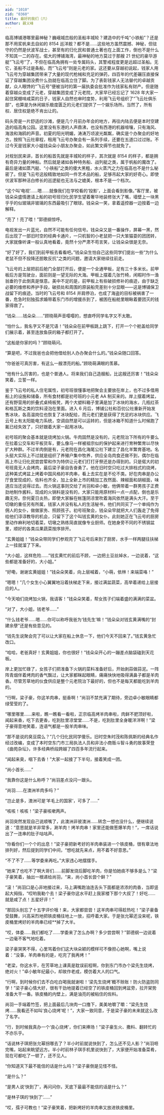 ```yaml
---
aid: "1010"
zid: "0360"
title: 最好的我们（六）
author: 聂义峰
---
```


临高博铺港哪里最神秘？巍峨城峦般的圣船丰城轮？建造中的千吨“小铁船”？还是那不用浆帆来去自如的 8154 巡洋舰？都不是……这些地方虽然震撼、神秘，但驻守的仍然是伏波军战士，甚至有的归化民和普通土著也在上面工作，倒也不是什么不知其一二的存在。偌大的博铺海湾，最神秘的地方莫过于那艘 21 世纪的豪华游艇“飞云号”了，不但在临高角拥有一处专属码头，其警戒程度更是远超过圣船。无它，圣船不过是条船，而“飞云号”则是元老的家。这还要从穿越初说起，钱家人用飞云号为穿越集团带来了大量的现代枪械和充足的弹药，四百年的代差碾压直接保证了穿越集团没费什么劲就在临高立住了脚。为了表彰钱家人无法替代的卓越贡献，众人眼馋的“飞云号”便被当时的第一届执委会批准作为钱家私有财产。但是随着穿越众变成了元老，穿越集团变成了元老院，大家早已经忘记了 1628 年大家一起住窝棚啃咸菜的日子，钱家人自然也审时度势，利用飞云号组织了“飞云社俱乐部”，也算是为休闲娱乐极度匮乏的元老们提供了一个娱乐场所。当然了，所有权、居住权是绝不肯出让的。

码头旁是一片舒适的沙滩，便是几个月前办年会的地方，再往内陆去便是本时空建造的临高角公园。这里没有东港的人声鼎沸，也没有西港的机器喧嚷，只有海风、海浪和海鸥的声音。初夏的阳光明媚，涛涛万顷波光粼粼，确实是个办聚会的好地方。按照飞云社章程，租用飞云号办聚会有一系列手续，还要在五道口过过账。不过今天是钱家大小姐钱朵朵小朋友办聚会，如此繁文缛节也就免了。

对规划民来讲，首长的船首先就是丰城轮的样子，其次就是 8154 的样子，都是拥有奇异力量的神船。然后就是诸如各种特务船、战列艇之类，属于帆船的魔改了。最后是诸如蒸汽艇、“小铁船”之类的傻大黑粗，水火蒸汽之力在临高也不是什么秘密了。但是飞云号这般精致地如同一件艺术品的船，足够吊起大家的好奇心。即使伏波军那种洁白修长的巡逻艇也无法与之媲美，根本不是一个档次。

“这个叫‘电视’……嗯……就像我们在学校看的‘投影’，上面会看到影像。”客厅里，被钱朵朵盛情邀请上船的初号班归化民学生望着奢华地装修张大了嘴，墙壁上一块黑乎乎的似玻璃非玻璃的东西最吸引了眼球。钱朵朵一笑，拿着遥控器一边按着一边解释。

“亮了！亮了喂！”郭德纲惊呼。

电视发出一片蓝光，自然不可能有任何信号。钱朵朵又是一番操作，屏幕一黑，然后出现了一部旧时空的经典卡通片，一只机智的小老鼠把一只大笨猫耍的团团转，大家就像听课一般认真地看着，竟然十分严肃不苟言笑，让钱朵朵很是无奈。

“好了好了，我们到前甲板去看看吧。”钱朵朵生怕自己这些同学们提出一些“为什么老鼠不但不投降还胆敢反抗”之类的问题，邀请大家继续往前走。

飞云号的上层把前后舱门全部打开后，便是一个全通甲板，足有三十多米长。前甲板后方是驾驶台，面前则是一望无际的大海。甲板上摆着几张竹椅，闲暇时作一渔翁垂钓于此倒真是惬意。美中不足的是，前甲板上有些破损修补的痕迹，由于缺乏必要的维修和养护手段，破损处和周围的原装船壳差别十分显眼——这是博铺保卫战留下的痕迹。当时的飞云号和 8154 并肩停泊，也成了海盗的目标被祸害了一番，危急时刻独孤求婚带着东门市的增援杀到了，被困在船舱里眼瞅着要团灭的钱家得救了。

“钱朵……钱朵朵……”顾晓萌声音嘤嘤的，想直呼同学名字又不太敢。

“怕什么，我名字又不是咒语！”钱朵朵在前甲板跳上跳下，打开一个个舱盖给同学们展示着，甚至连放鱼获的箱子都打开了。

“这船是你家的吗？”顾晓萌问。

“算是吧，不过我爸也会把他借给别人办办聚会什么的。”钱朵朵随口回答。

“你爸爸可真厉害，有这么一艘漂亮的船。”顾晓萌满眼的羡慕。

“他有什么厉害的，也是个普通人。将来我们自己造艘船，比这艘还厉害！”钱朵朵笑着，立誓一样。

鉴于飞云号的私人住宅属性，初号班很懂事地把聚会主要放在岸上，也不过多借用船上的设施和储备，所有食材都是初号班的小元老 AA 制买来的。岸上摆着烤盆，还有野营用的折叠式桌椅板凳，两个大塑料箱子里满是加了冰块的海水，几瓶红茶和格瓦斯之类的饮料浸泡在里面。进入 6 月后，博铺公社和百仞公社重新开始发售冰块，各高温岗位也恢复了冰块配给，而元老们更是获得了充足的冰块供应。飞云号上有太阳能电力系统，空调自然是可以运转的，但是冰箱不知道什么时候跑了氟已经失效了，只好跟着大家一起用冰块。

初号班的聚会基本就是烧烤加火锅。牛肉固然是没有的，元老院治下所有的牛要么在拉着公交车和平板货车，要么像马一样被祖宗似的保护起来进行育种繁育以尽快扩大种群。不过羊肉倒是有，元老院在昌化海尾公社下建立了昌化羊繁育基地。名头挺大实际上不过就是组织了养殖户集中牧养，供应全岛肉食还做不到，偶尔在临高上市让归化民尝尝荤和作为特供让元老们打打牙祭还是办得到的。只是偌大的初号班竟无人会烤肉，最后梁子豪自告奋勇了。他在旧时空只吃过大排档式的烧烤，这种美式烤盆上烤着中国风格的羊肉串，看上去实在是不伦不类。好在肉串是办公厅食堂现成的，佐料也齐全，加上全新上市的精加工孜然面、辣椒面和胡椒面，味道应当还说得过去。而火锅这事则交给了尚羽和卓小敏，他俩带着一群男孩子正费劲地制作酱料，现成的火锅料是没有的，大家只能用原材料一点一点配，倒也是乐趣无穷。奈何夏日炎热，即使大家躲在帐篷阴凉里吹着海风依然是满头大汗。至于切墩的重任另有所属，钱家人并没有私人的生活秘书，他们共同买了一个单纯作为佣人的女仆，做做家务、照顾孩子。初号班聚会，钱朵朵早就把大人们轰走了免得给他们谆谆教导的机会，只留下了这个叫钱玄黄的女仆。此刻她正在飞云号的厨房里动作麻利地切着菜，切墩之熟练简直就像专业厨师。在她身旁不同的不锈钢盆里，顺好的各类瓜果蔬菜按序排开。

“玄黄姐姐！”钱朵朵带同学们参观完了飞云号后来到了厨房，水手一样两腿往扶梯上一挂就溜了下来。

“大小姐，这样危险……”钱玄黄忙的前后不顾，一边把土豆丝焯水，一边说着，“这些都是准备好的，大小姐。”

“好嘞，谢谢玄黄姐姐！”钱朵朵笑着，向上层喊着，“小萌，依林！来端菜咯！”

“嗯嗯！”几个女生小心翼翼地沿着扶梯走下来，接过满盆蔬菜，高举着递给上层接应的人。

“今天咱们烧烤加火锅，我请客！”钱朵朵笑着，帮女孩子们端着盛的满满的菜盆。

“对了，大小姐，钱老爷……”

“什么钱老爷……嗯……你可以称呼我爸为‘钱先生’嘛！”钱朵朵对钱玄黄满嘴的“封建余孽”还是有些意见的。

“钱先生说聚会完了可以让大家在船上休息一下，他们今天不回来了。”钱玄黄急忙改口。

“哈哈，老爸真好！玄黄姐姐，你也很好！”钱朵朵开心的一蹦差点脑袋磕到天花板。

岸上更加忙碌了，女孩子们把准备下火锅的菜料准备好后，开始剥蒜做蒜泥。一阵阵青烟伴着烤肉的香气飘过，让大家都眯起眼睛，痛痛快快地吸得满鼻子都是羊肉香。尽管芳草地的伙食供应是整个元老院治下最好的，但也不是每天都能吃到羊肉的。

“行啊，梁子豪，你这羊肉串，挺香啊！”尚羽不禁充满了期待，旁边卓小敏眼睛都绿莹莹的了。

“哪里哪里……来啦，瞧一瞧看一看啦，正宗临高烤羊肉串啦，肉鲜不肥顶好啦，闻起来香，吃下去更香，吃到肚里凉堂堂……不是，吃到肚里全身暖洋洋啊！”梁子豪得意地笑着，连语气都是一股羊肉串味。

“那不是说的臭豆腐么？”几个归化民同学傻乐。旧时空朱时茂和陈佩斯的经典名作经过改编，变成了本时空东门市三局执法人员和非法小商贩斗智斗勇的故事荣登《曲苑杂坛》，许多经典桥段跨越了四百多年流行起来。

“闻起来臭，咽下去香！”大家一起接了下半句，接着笑成一团。

“尚小首长……”

“我靠你这是什么称呼？”尚羽差点没闪一跟头。

“尚羽……在澳洲羊肉多吗？”

“岂止是多，澳洲可是‘羊毛上的国家‘，可多了……”

“咳咳！咳咳！”梁子豪咳嗽两声。

尚羽突然发现自己说顺嘴了，此澳洲非彼澳洲……转念一想也没什么，便继续说道：“意思就是羊非常多，涮羊肉！烤羊肉串！家里还能做葱爆羊肉！”，一席话说出了一连串的肚子咕咕声。

“你看你们一个个的出息！”梁子豪把新考好的羊肉串装进一个铁皮桶，很有章法地排列好，然后提到同学们中间，“想吃就先来点，用不着不好意思。”

“不了不了……等学委来再吃。”大家违心地摆摆手。

“她来了也吃不了啊大哥们……前脚发烧后脚吃羊肉，你是怕她痰不够多是么？”梁子豪笑着，抽出一根递给尚羽，“来，尚小首长尝个鲜？”

“滚！”尚羽口是心非地接过来，马上满嘴跑油连舌头下面都是浓浓的肉香，当即竖起大拇指，“哎哟我勒个去！梁子豪你这水平赶上我家楼下那个大叔了！好吃……就是咸了点！五星好评！”

“那回头别忘了十五字评价哦！来，大家都尝尝！这羊肉串可得趁热吃！”梁子豪备受鼓舞，兴高采烈地把铁皮桶往地上一放，招呼着大家。于是张允幂还没来呢，铁皮桶里烤好的羊肉串已经\*\*掉了大半。

“哎，体委……我们都吃了……学委来了怎么办啊？多少尝尝啊？”郭德纲一边说着一边毫不客气地吃着。

梁子豪哭笑不得，心里骂着你们这大块朵颖的模样可不像担心她啊，嘴上说着：“没事，羊肉串有的是，吃完了我再烤！”

“老梁，你这水平，在芳草地上课真是耽误前程啊，你到东门市办个梁先生烧烤，绝对火！”卓小敏年纪最小，却故作老成，模仿着大人的口气。

“行啊，到时候你们去不白吃白喝我就谢啦！‘梁先生烧烤’概不赊账！防火防盗防同学！”梁子豪心情大好，很有干劲地提着已经空了的铁皮桶回到烤盆旁，拉开架势准备大干一番。铁皮桶的内壁上，满是油亮的被粘住的佐料。

尚羽一手端着竹签，把上面最后几块肉一口撸下，美美地嚼了嚼：“梁先生烧烤……我看还不如叫‘良心烧烤’呢！”，大家一致同意，于是梁子豪的未来就这么改了名字。

“行，到时候我真办一个‘良心烧烤’，你们来捧场！”梁子豪生火、撒料、翻转忙的不亦乐乎。

“话说林子琪把张允幂拐哪去了？半小时前就说快到了，怎么还不见人影？”尚羽咂完嘴，站起来眺望远方。半小时前林子琪手机里说快到了，大家便开始准备菜肴，现在可都吃了一顿了，还不见人。

“你知道天下最不能信的话是什么吗？”梁子豪倒是见怪不怪。

“是什么？”

“是男人说‘快到了’，再问问你，天底下最最不能信的话是什么？”

“是林子琪的‘快到了’……”

“哎，孺子可教也！”梁子豪笑着，把新烤好的羊肉串又放进铁皮桶里。
